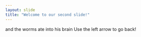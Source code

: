 ```yaml
---
layout: slide
title: "Welcome to our second slide!"
---
```

and the worms ate into his brain
Use the left arrow to go back!
